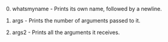 0. whatsmyname - Prints its own name, followed by a newline.

1. args - Prints the number of arguments passed to it.

2. args2 - Prints all the arguments it receives.
